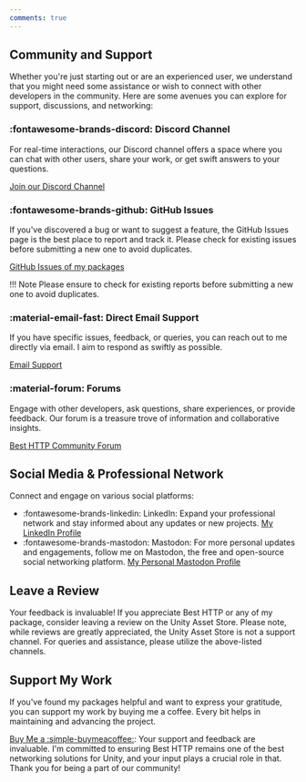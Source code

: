 ```yaml
---
comments: true
---
```


## Community and Support
Whether you're just starting out or are an experienced user, we understand that you might need some assistance or wish to connect with other developers in the community. 
Here are some avenues you can explore for support, discussions, and networking:

### :fontawesome-brands-discord: Discord Channel
For real-time interactions, our Discord channel offers a space where you can chat with other users, share your work, or get swift answers to your questions.

[Join our Discord Channel](https://discord.gg/yD9tXwQ)

### :fontawesome-brands-github: GitHub Issues
If you've discovered a bug or want to suggest a feature, the GitHub Issues page is the best place to report and track it. 
Please check for existing issues before submitting a new one to avoid duplicates.

[GitHub Issues of my packages](https://github.com/Benedicht/BestHTTP-Issues/issues)

!!! Note
    Please ensure to check for existing reports before submitting a new one to avoid duplicates.

### :material-email-fast: Direct Email Support
If you have specific issues, feedback, or queries, you can reach out to me directly via email. I aim to respond as swiftly as possible.

[Email Support](mailto:besthttp@gmail.com)

### :material-forum: Forums
Engage with other developers, ask questions, share experiences, or provide feedback. Our forum is a treasure trove of information and collaborative insights.

[Best HTTP Community Forum](https://forum.unity.com/threads/best-http-released.200006/)

## Social Media & Professional Network
Connect and engage on various social platforms:

- :fontawesome-brands-linkedin: LinkedIn: Expand your professional network and stay informed about any updates or new projects. [My LinkedIn Profile](http://hu.linkedin.com/in/tivadargyorgy)
- :fontawesome-brands-mastodon: Mastodon: For more personal updates and engagements, follow me on Mastodon, the free and open-source social networking platform. [My Personal Mastodon Profile](https://mastodon.gamedev.place/@tivadar)

## Leave a Review
Your feedback is invaluable! If you appreciate Best HTTP or any of my package, consider leaving a review on the Unity Asset Store.
Please note, while reviews are greatly appreciated, the Unity Asset Store is not a support channel. 
For queries and assistance, please utilize the above-listed channels.

## Support My Work
If you've found my packages helpful and want to express your gratitude, you can support my work by buying me a coffee. 
Every bit helps in maintaining and advancing the project.

[Buy Me a :simple-buymeacoffee:](https://www.buymeacoffee.com/besthttp):
Your support and feedback are invaluable. 
I'm committed to ensuring Best HTTP remains one of the best networking solutions for Unity, and your input plays a crucial role in that. 
Thank you for being a part of our community!
